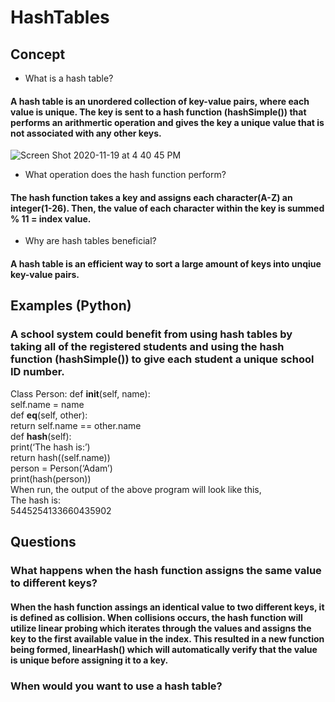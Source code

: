 # HashTables


## Concept
* What is a hash table?

#### A hash table is an unordered collection of key-value pairs, where each value is unique. The key is sent to a hash function (hashSimple()) that performs an arithmertic operation and gives the key a unique value that is not associated with any other keys.

![Screen Shot 2020-11-19 at 4 40 45 PM](https://user-images.githubusercontent.com/73499055/99732993-14ed1c80-2a86-11eb-8a71-6a4207c044f0.png)


* What operation does the hash function perform? 

#### The hash function takes a key and assigns each character(A-Z) an integer(1-26). Then, the value of each character within the key is summed % 11 = index value. 
* Why are hash tables beneficial? 

#### A hash table is an efficient way to sort a large amount of keys into unqiue key-value pairs. 

## Examples (Python)

### A school system could benefit from using hash tables by taking all of the registered students and using the hash function (hashSimple()) to give each student a unique school ID number. 

Class Person:
def __init__(self, name): <br/>
self.name = name <br/>
def __eq__(self, other):  <br/>
return self.name == other.name <br/>
def __hash__(self): <br/>
print(‘The hash is:’) <br/>
return hash((self.name)) <br/>
person = Person(‘Adam’) <br/>
print(hash(person)) <br/>
When run, the output of the above program will look like this, <br/>
The hash is: <br/>
5445254133660435902

### 

## Questions 

### What happens when the hash function assigns the same value to different keys? 

#### When the hash function assings an identical value to two different keys, it is defined as collision. When collisions occurs, the hash function will utilize linear probing which iterates through the values and assigns the key to the first available value in the index. This resulted in a new function being formed, linearHash() which will automatically verify that the value is unique before assigning it to a key.

### When would you want to use a hash table? 

